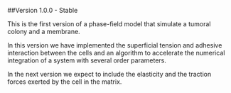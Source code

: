 ##Version 1.0.0 - Stable

This is the first version of a phase-field model that simulate a tumoral colony and a membrane.

In this version we have implemented the superficial tension and adhesive interaction between the cells and an algorithm to accelerate the numerical integration of a system with several order parameters.

In the next version we expect to include the elasticity and the traction forces exerted by the cell in the matrix.
